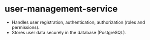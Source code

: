 # user-management-service
* Handles user registration, authentication, authorization (roles and permissions). 
* Stores user data securely in the database (PostgreSQL).
